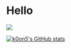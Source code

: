 # Hello

<img src="https://img.shields.io/badge/nigger-#F7DF1E?style=for-the-badge&logo=gravatar&logoColor=black">



[![k0on5's GitHub stats](https://github-readme-stats.vercel.app/api?username=k0on5)](https://github.com/k0on5/github-readme-stats)
